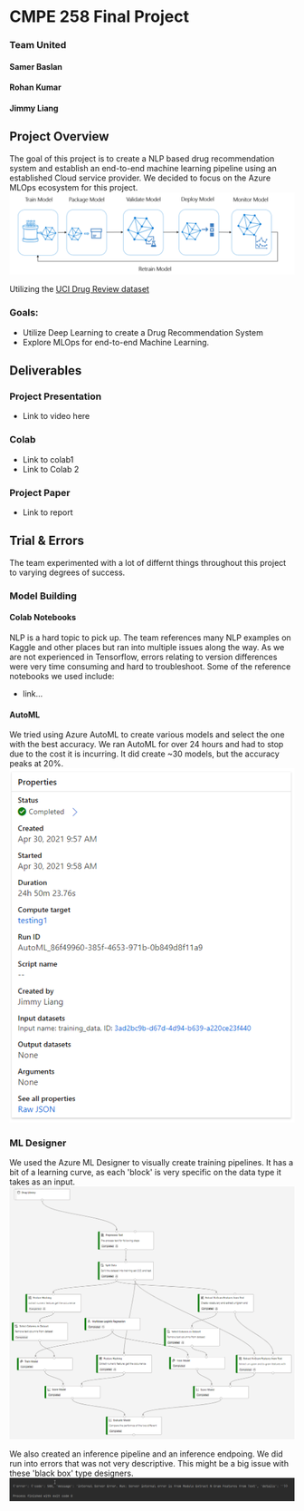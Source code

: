 # CMPE 258 Final Project
### Team United
#### Samer Baslan
#### Rohan Kumar
#### Jimmy Liang

## Project Overview
The goal of this project is to create a NLP based drug recommendation system and establish an end-to-end machine learning pipeline using an established Cloud service provider. We decided to focus on the Azure MLOps ecosystem for this project.
![MLOps](https://github.com/jimmyland22/AzureMLOps/blob/master/images/ml-lifecycle.png)

Utilizing the [UCI Drug Review dataset](https://archive.ics.uci.edu/ml/datasets/Drug+Review+Dataset+%28Drugs.com%29)

### Goals:
* Utilize Deep Learning to create a Drug Recommendation System
* Explore MLOps for end-to-end Machine Learning. 

## Deliverables
### Project Presentation
* Link to video here

### Colab
* Link to colab1
* Link to Colab 2

### Project Paper
* Link to report

## Trial & Errors
The team experimented with a lot of differnt things throughout this project to varying degrees of success.

### Model Building
#### Colab Notebooks
NLP is a hard topic to pick up. The team references many NLP examples on Kaggle and other places but ran into multiple issues along the way. As we are not experienced in Tensorflow, errors relating to version differences were very time consuming and hard to troubleshoot. Some of the reference notebooks we used include:
* link...

#### AutoML
We tried using Azure AutoML to create various models and select the one with the best accuracy. We ran AutoML for over 24 hours and had to stop due to the cost it is incurring. It did create ~30 models, but the accuracy peaks at 20%.
![AutoML Trial](https://github.com/jimmyland22/AzureMLOps/blob/master/images/automl-trial.png)

### ML Designer
We used the Azure ML Designer to visually create training pipelines. It has a bit of a learning curve, as each 'block' is very specific on the data type it takes as an input.
![Designer Trial](https://github.com/jimmyland22/AzureMLOps/blob/master/images/ml-designer.png)

We also created an inference pipeline and an inference endpoing. We did run into errors that was not very descriptive. This might be a big issue with these 'black box' type designers.
![Inference Error](https://github.com/jimmyland22/AzureMLOps/blob/master/images/inference-error.png)


